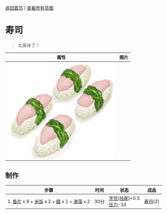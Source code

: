 [返回首页](index.md)   |  [查看所有蓝图](blueprint.md)
# 寿司  
> 太美味了！  
  
  属性  |   图片   
 ----  |  ----:   
   |  ![](Sprite/Sushi.png)   
  
## 制作  
步骤  |  时间  |  状态  |  成品  
----  |  ----  |  ----  |  ----  
1. [鱼片](FishSlices.md) x 8 + [米饭](RiceCooked.md) x 2 + [醋](LQ_Vinegar.md) x 1 + [海藻](Seaweed.md) x 2  |  30分  |  [烹饪(技能)](Skill_Cooking.md)+0.5<br>[压力](Stress.md)-10  |  [寿司](Sushi.md)(2)  
